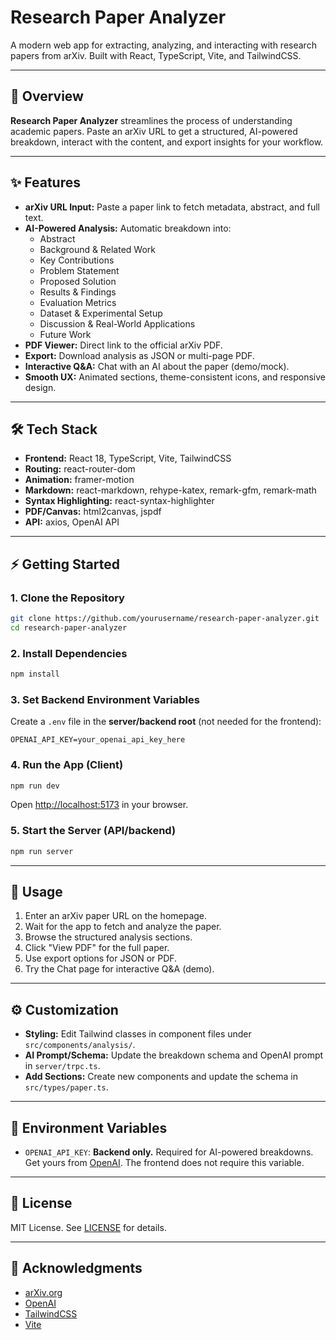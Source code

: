 # Research Paper Analyzer

A modern web app for extracting, analyzing, and interacting with research papers from arXiv. Built with React, TypeScript, Vite, and TailwindCSS.

---

## 🚀 Overview

**Research Paper Analyzer** streamlines the process of understanding academic papers. Paste an arXiv URL to get a structured, AI-powered breakdown, interact with the content, and export insights for your workflow.

---

## ✨ Features

- **arXiv URL Input:** Paste a paper link to fetch metadata, abstract, and full text.
- **AI-Powered Analysis:** Automatic breakdown into:
  - Abstract
  - Background & Related Work
  - Key Contributions
  - Problem Statement
  - Proposed Solution
  - Results & Findings
  - Evaluation Metrics
  - Dataset & Experimental Setup
  - Discussion & Real-World Applications
  - Future Work
- **PDF Viewer:** Direct link to the official arXiv PDF.
- **Export:** Download analysis as JSON or multi-page PDF.
- **Interactive Q&A:** Chat with an AI about the paper (demo/mock).
- **Smooth UX:** Animated sections, theme-consistent icons, and responsive design.

---

## 🛠️ Tech Stack

- **Frontend:** React 18, TypeScript, Vite, TailwindCSS
- **Routing:** react-router-dom
- **Animation:** framer-motion
- **Markdown:** react-markdown, rehype-katex, remark-gfm, remark-math
- **Syntax Highlighting:** react-syntax-highlighter
- **PDF/Canvas:** html2canvas, jspdf
- **API:** axios, OpenAI API

---

## ⚡ Getting Started

### 1. Clone the Repository
```bash
git clone https://github.com/yourusername/research-paper-analyzer.git
cd research-paper-analyzer
```

### 2. Install Dependencies
```bash
npm install
```

### 3. Set Backend Environment Variables
Create a `.env` file in the **server/backend root** (not needed for the frontend):
```
OPENAI_API_KEY=your_openai_api_key_here
```

### 4. Run the App (Client)
```bash
npm run dev
```
Open [http://localhost:5173](http://localhost:5173) in your browser.

### 5. Start the Server (API/backend)
```bash
npm run server
```

---

## 📝 Usage

1. Enter an arXiv paper URL on the homepage.
2. Wait for the app to fetch and analyze the paper.
3. Browse the structured analysis sections.
4. Click "View PDF" for the full paper.
5. Use export options for JSON or PDF.
6. Try the Chat page for interactive Q&A (demo).

---

## ⚙️ Customization
- **Styling:** Edit Tailwind classes in component files under `src/components/analysis/`.
- **AI Prompt/Schema:** Update the breakdown schema and OpenAI prompt in `server/trpc.ts`.
- **Add Sections:** Create new components and update the schema in `src/types/paper.ts`.

---

## 🔐 Environment Variables
- `OPENAI_API_KEY`: **Backend only.** Required for AI-powered breakdowns. Get yours from [OpenAI](https://platform.openai.com/account/api-keys). The frontend does not require this variable.
---

## 📄 License

MIT License. See [LICENSE](LICENSE) for details.

---

## 🙏 Acknowledgments

- [arXiv.org](https://arxiv.org/)
- [OpenAI](https://openai.com/)
- [TailwindCSS](https://tailwindcss.com/)
- [Vite](https://vitejs.dev/)

